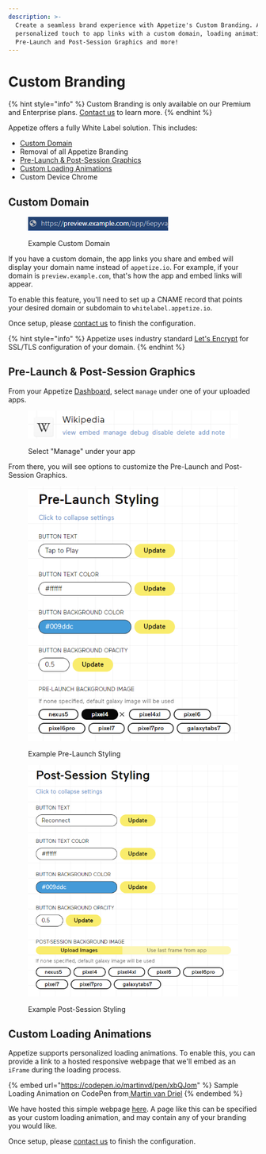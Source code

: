 ```yaml
---
description: >-
  Create a seamless brand experience with Appetize's Custom Branding. Add a
  personalized touch to app links with a custom domain, loading animations,
  Pre-Launch and Post-Session Graphics and more!
---
```


# Custom Branding

{% hint style="info" %}
Custom Branding is only available on our Premium and Enterprise plans. [Contact us](https://appetize.io/contact-us) to learn more.
{% endhint %}

Appetize offers a fully White Label solution. This includes:

* [Custom Domain](custom-branding.md#custom-domain)
* Removal of all Appetize Branding
* [Pre-Launch & Post-Session Graphics](custom-branding.md#pre-launch-and-post-session-graphics)
* [Custom Loading Animations](custom-branding.md#custom-loading-animations)
* Custom Device Chrome

## Custom Domain

<figure><img src="../.gitbook/assets/image (1) (1) (3).png" alt=""><figcaption><p>Example Custom Domain</p></figcaption></figure>

If you have a custom domain, the app links you share and embed will display your domain name instead of `appetize.io`. For example, if your domain is `preview.example.com`, that's how the app and embed links will appear.

To enable this feature, you'll need to set up a CNAME record that points your desired domain or subdomain to `whitelabel.appetize.io`.

Once setup, please [contact us](mailto:support@appetize.io) to finish the configuration.

{% hint style="info" %}
Appetize uses industry standard [Let's Encrypt](https://letsencrypt.org/) for SSL/TLS configuration of your domain.
{% endhint %}

## Pre-Launch & Post-Session Graphics

From your Appetize [Dashboard](https://appetize.io/apps), select `manage` under one of your uploaded apps.

<figure><img src="../.gitbook/assets/image (10) (1) (1) (1) (1) (4).png" alt=""><figcaption><p>Select "Manage" under your app</p></figcaption></figure>

From there, you will see options to customize the Pre-Launch and Post-Session Graphics.

<figure><img src="../.gitbook/assets/image (3) (2) (1).png" alt=""><figcaption><p>Example Pre-Launch Styling</p></figcaption></figure>

<figure><img src="../.gitbook/assets/image (5) (1) (1).png" alt=""><figcaption><p>Example Post-Session Styling</p></figcaption></figure>

## Custom Loading Animations

Appetize supports personalized loading animations. To enable this, you can provide a link to a hosted responsive webpage that we'll embed as an `iFrame` during the loading process.

{% embed url="https://codepen.io/martinvd/pen/xbQJom" %}
Sample Loading Animation on CodePen from[ ](https://codepen.io/martinvd)[Martin van Driel](https://codepen.io/martinvd)
{% endembed %}

We have hosted this simple webpage [here](https://appetizeio-static.s3.amazonaws.com/loading\_example.html). A page like this can be specified as your custom loading animation, and may contain any of your branding you would like.

Once setup, please [contact us](mailto:support@appetize.io) to finish the configuration.
